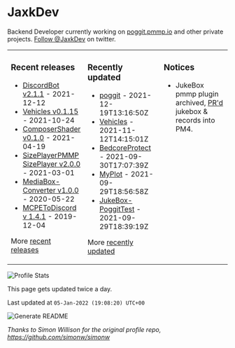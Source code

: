 # JaxkDev
Backend Developer currently working on [poggit.pmmp.io](https://github.com/JaxkDev/poggit) and other private projects. [Follow @JaxkDev](https://twitter.com/jaxkdev) on twitter.

<table><tr><td valign="top" width="33%">

### Recent releases
<!-- recent_releases starts -->
* [DiscordBot v2.1.1](https://github.com/DiscordBot-PMMP/DiscordBot/releases/tag/2.1.1) - 2021-12-12
* [Vehicles v0.1.15](https://github.com/JaxkDev/Vehicles/releases/tag/0.1.15) - 2021-10-24
* [ComposerShader v0.1.0](https://github.com/JaxkDev/ComposerShader/releases/tag/0.1.0) - 2021-04-19
* [SizePlayerPMMP SizePlayer v2.0.0](https://github.com/YassenTrick/SizePlayerPMMP/releases/tag/2.0.0) - 2021-03-01
* [MediaBox-Converter v1.0.0](https://github.com/JaxkDev/MediaBox-Converter/releases/tag/1.0.0) - 2020-05-22
* [MCPEToDiscord v 1.4.1](https://github.com/JaxkDev/MCPEToDiscord/releases/tag/1.4.1) - 2019-12-04
<!-- recent_releases ends -->
More [recent releases](https://github.com/JaxkDev/JaxkDev/blob/master/releases.md)
</td><td valign="top" width="35%">

### Recently updated
<!-- recent_updates starts -->
* [poggit](https://github.com/JaxkDev/poggit) - 2021-12-19T13:16:50Z
* [Vehicles](https://github.com/JaxkDev/Vehicles) - 2021-11-12T14:15:01Z
* [BedcoreProtect](https://github.com/JaxkDev/BedcoreProtect) - 2021-09-30T17:07:39Z
* [MyPlot](https://github.com/JaxkDev/MyPlot) - 2021-09-29T18:56:58Z
* [JukeBox-PoggitTest](https://github.com/JaxkDev/JukeBox-PoggitTest) - 2021-09-29T18:39:19Z
<!-- recent_updates ends -->
More [recently updated](https://github.com/JaxkDev?tab=repositories)
</td><td valign="top" width="33%">

### Notices
* JukeBox pmmp plugin archived, [PR'd](https://github.com/pmmp/PocketMine-MP/pull/3742) jukebox & records into PM4.
</td></tr></table>

![Profile Stats](https://github-readme-stats.vercel.app/api?username=JaxkDev&theme=dark&show_icons=true&title_color=fff&text_color=fff&count_private=true)

This page gets updated twice a day.
<!-- updated_at starts -->
Last updated at `05-Jan-2022 (19:08:20) UTC+00`
<!-- updated_at ends -->

![Generate README](https://github.com/JaxkDev/JaxkDev/workflows/Generate%20README/badge.svg)

*Thanks to Simon Willison for the original profile repo, https://github.com/simonw/simonw*
